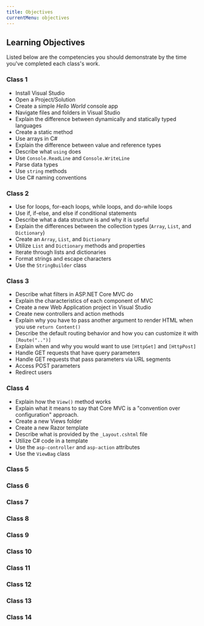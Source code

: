 ```yaml
---
title: Objectives
currentMenu: objectives
---
```


## Learning Objectives

Listed below are the competencies you should demonstrate by the time you've completed each class's work.

### Class 1

* Install Visual Studio
* Open a Project/Solution
* Create a simple *Hello World* console app   
* Navigate files and folders in Visual Studio
* Explain the difference between dynamically and statically typed languages
* Create a static method
* Use arrays in C#
* Explain the difference between value and reference types
* Describe what `using` does
* Use `Console.ReadLine` and `Console.WriteLine`
* Parse data types
* Use `string` methods
* Use C# naming conventions

### Class 2

* Use for loops, for-each loops, while loops, and do-while loops
* Use if, if-else, and else if conditional statements
* Describe what a data structure is and why it is useful
* Explain the differences between the collection types (`Array`, `List`, and `Dictionary`)
* Create an `Array`, `List`, and `Dictionary`
* Utilize `List` and `Dictionary` methods and properties
* Iterate through lists and dictionaries
* Format strings and escape characters
* Use the `StringBuilder` class

### Class 3

* Describe what filters in ASP.NET Core MVC do
* Explain the characteristics of each component of MVC
* Create a new Web Application project in Visual Studio
* Create new controllers and action methods
* Explain why you have to pass another argument to render HTML when you use `return Content()`
* Describe the default routing behavior and how you can customize it with `[Route("..")]`
* Explain when and why you would want to use `[HttpGet]` and `[HttpPost]`
* Handle GET requests that have query parameters
* Handle GET requests that pass parameters via URL segments
* Access POST parameters
* Redirect users

### Class 4

* Explain how the `View()` method works
* Explain what it means to say that Core MVC is a "convention over configuration" approach.
* Create a new Views folder
* Create a new Razor template
* Describe what is provided by the `_Layout.cshtml` file
* Utilize C# code in a template
* Use the `asp-controller` and `asp-action` attributes
* Use the `ViewBag` class

### Class 5


### Class 6


### Class 7


### Class 8


### Class 9


### Class 10


### Class 11


### Class 12


### Class 13


### Class 14
